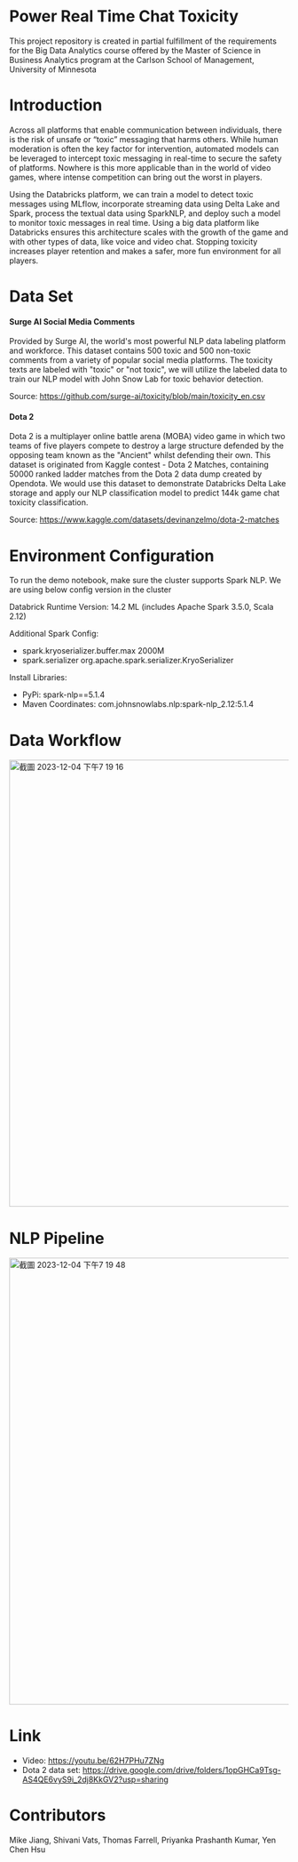 # Power Real Time Chat Toxicity
This project repository is created in partial fulfillment of the requirements for the Big Data Analytics course offered by the Master of Science in Business Analytics program at the Carlson School of Management, University of Minnesota

# Introduction
 Across all platforms that enable communication between individuals, there is the risk of unsafe or “toxic” messaging that harms others. While human moderation is often the key factor for intervention, automated models can be leveraged to intercept toxic messaging in real-time to secure the safety of platforms. Nowhere is this more applicable than in the world of video games, where intense competition can bring out the worst in players.

Using the Databricks platform, we can train a model to detect toxic messages using MLflow, incorporate streaming data using Delta Lake and Spark, process the textual data using SparkNLP, and deploy such a model to monitor toxic messages in real time. Using a big data platform like Databricks ensures this architecture scales with the growth of the game and with other types of data, like voice and video chat. Stopping toxicity increases player retention and makes a safer, more fun environment for all players.

# Data Set
#### Surge AI Social Media Comments
Provided by Surge AI, the world's most powerful NLP data labeling platform and workforce.
This dataset contains 500 toxic and 500 non-toxic comments from a variety of popular social media platforms. The toxicity texts are labeled with "toxic" or "not toxic", we will utilize the labeled data to train our NLP model with John Snow Lab for toxic behavior detection.

Source: https://github.com/surge-ai/toxicity/blob/main/toxicity_en.csv

#### Dota 2 
Dota 2 is a multiplayer online battle arena (MOBA) video game in which two teams of five players compete to destroy a large structure defended by the opposing team known as the "Ancient" whilst defending their own.
This dataset is originated from Kaggle contest - Dota 2 Matches, containing 50000 ranked ladder matches from the Dota 2 data dump created by Opendota. We would use this dataset to demonstrate Databricks Delta Lake storage and apply our NLP classification model to predict 144k game chat toxicity classification.

Source: https://www.kaggle.com/datasets/devinanzelmo/dota-2-matches

# Environment Configuration
To run the demo notebook, make sure the cluster supports Spark NLP. We are using below config version in the cluster 

Databrick Runtime Version: 14.2 ML (includes Apache Spark 3.5.0, Scala 2.12)

Additional Spark Config:
- spark.kryoserializer.buffer.max 2000M
- spark.serializer org.apache.spark.serializer.KryoSerializer

Install Libraries:
- PyPi: spark-nlp==5.1.4
- Maven Coordinates: com.johnsnowlabs.nlp:spark-nlp_2.12:5.1.4

# Data Workflow
<img width="804" alt="截圖 2023-12-04 下午7 19 16" src="https://github.com/YenChenHsu/Power_Real_Time_Chat_Toxicity/assets/57134574/e9605707-ff75-4339-b94d-95f182301241">

# NLP Pipeline
<img width="804" alt="截圖 2023-12-04 下午7 19 48" src="https://github.com/YenChenHsu/Power_Real_Time_Chat_Toxicity/assets/57134574/64fca9e8-99b5-4d73-8108-b13bcfd0e51f">

# Link
- Video: https://youtu.be/62H7PHu7ZNg
- Dota 2 data set: https://drive.google.com/drive/folders/1opGHCa9Tsg-AS4QE6vyS9i_2dj8KkGV2?usp=sharing

# Contributors
Mike Jiang, Shivani Vats, Thomas Farrell, Priyanka Prashanth Kumar, Yen Chen Hsu

